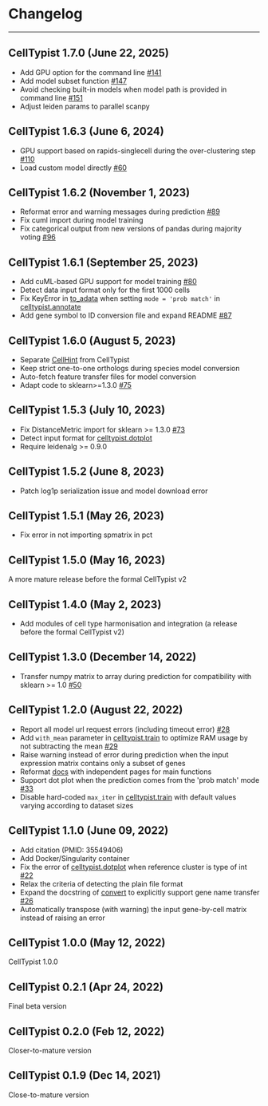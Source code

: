 # Changelog
*********************************
## CellTypist 1.7.0 (June 22, 2025)
- Add GPU option for the command line [#141](https://github.com/Teichlab/celltypist/issues/141)
- Add model subset function [#147](https://github.com/Teichlab/celltypist/issues/147)
- Avoid checking built-in models when model path is provided in command line [#151](https://github.com/Teichlab/celltypist/issues/151)
- Adjust leiden params to parallel scanpy
## CellTypist 1.6.3 (June 6, 2024)
- GPU support based on rapids-singlecell during the over-clustering step [#110](https://github.com/Teichlab/celltypist/issues/110)
- Load custom model directly [#60](https://github.com/Teichlab/celltypist/issues/60)
## CellTypist 1.6.2 (November 1, 2023)
- Reformat error and warning messages during prediction [#89](https://github.com/Teichlab/celltypist/issues/89)
- Fix cuml import during model training
- Fix categorical output from new versions of pandas during majority voting [#96](https://github.com/Teichlab/celltypist/issues/96)
## CellTypist 1.6.1 (September 25, 2023)
- Add cuML-based GPU support for model training [#80](https://github.com/Teichlab/celltypist/pull/80)
- Detect data input format only for the first 1000 cells
- Fix KeyError in [to_adata](https://celltypist.readthedocs.io/en/latest/celltypist.classifier.AnnotationResult.html#celltypist.classifier.AnnotationResult.to_adata) when setting `mode = 'prob match'` in [celltypist.annotate](https://celltypist.readthedocs.io/en/latest/celltypist.annotate.html)
- Add gene symbol to ID conversion file and expand README [#87](https://github.com/Teichlab/celltypist/issues/87)
## CellTypist 1.6.0 (August 5, 2023)
- Separate [CellHint](https://github.com/Teichlab/cellhint) from CellTypist
- Keep strict one-to-one orthologs during species model conversion
- Auto-fetch feature transfer files for model conversion
- Adapt code to sklearn>=1.3.0 [#75](https://github.com/Teichlab/celltypist/issues/75)
## CellTypist 1.5.3 (July 10, 2023)
- Fix DistanceMetric import for sklearn >= 1.3.0 [#73](https://github.com/Teichlab/celltypist/issues/73)
- Detect input format for [celltypist.dotplot](https://celltypist.readthedocs.io/en/latest/celltypist.dotplot.html)
- Require leidenalg >= 0.9.0
## CellTypist 1.5.2 (June 8, 2023)
- Patch log1p serialization issue and model download error
## CellTypist 1.5.1 (May 26, 2023)
- Fix error in not importing spmatrix in pct
## CellTypist 1.5.0 (May 16, 2023)
A more mature release before the formal CellTypist v2
## CellTypist 1.4.0 (May 2, 2023)
- Add modules of cell type harmonisation and integration (a release before the formal CellTypist v2)
## CellTypist 1.3.0 (December 14, 2022)
- Transfer numpy matrix to array during prediction for compatibility with sklearn >= 1.0 [#50](https://github.com/Teichlab/celltypist/issues/50)
## CellTypist 1.2.0 (August 22, 2022)
- Report all model url request errors (including timeout error) [#28](https://github.com/Teichlab/celltypist/issues/28)
- Add `with_mean` parameter in [celltypist.train](https://celltypist.readthedocs.io/en/latest/celltypist.train.html) to optimize RAM usage by not subtracting the mean [#29](https://github.com/Teichlab/celltypist/issues/29)
- Raise warning instead of error during prediction when the input expression matrix contains only a subset of genes
- Reformat [docs](https://celltypist.readthedocs.io/en/latest/?badge=latest#) with independent pages for main functions
- Support dot plot when the prediction comes from the 'prob match' mode [#33](https://github.com/Teichlab/celltypist/issues/33)
- Disable hard-coded `max_iter` in [celltypist.train](https://celltypist.readthedocs.io/en/latest/celltypist.train.html) with default values varying according to dataset sizes
## CellTypist 1.1.0 (June 09, 2022)
- Add citation (PMID: 35549406)
- Add Docker/Singularity container
- Fix the error of [celltypist.dotplot](https://celltypist.readthedocs.io/en/latest/celltypist.dotplot.html) when reference cluster is type of int [#22](https://github.com/Teichlab/celltypist/issues/22)
- Relax the criteria of detecting the plain file format
- Expand the docstring of [convert](https://celltypist.readthedocs.io/en/latest/celltypist.models.Model.html#celltypist.models.Model.convert) to explicitly support gene name transfer [#26](https://github.com/Teichlab/celltypist/issues/26)
- Automatically transpose (with warning) the input gene-by-cell matrix instead of raising an error
## CellTypist 1.0.0 (May 12, 2022)
CellTypist 1.0.0
## CellTypist 0.2.1 (Apr 24, 2022)
Final beta version
## CellTypist 0.2.0 (Feb 12, 2022)
Closer-to-mature version
## CellTypist 0.1.9 (Dec 14, 2021)
Close-to-mature version
